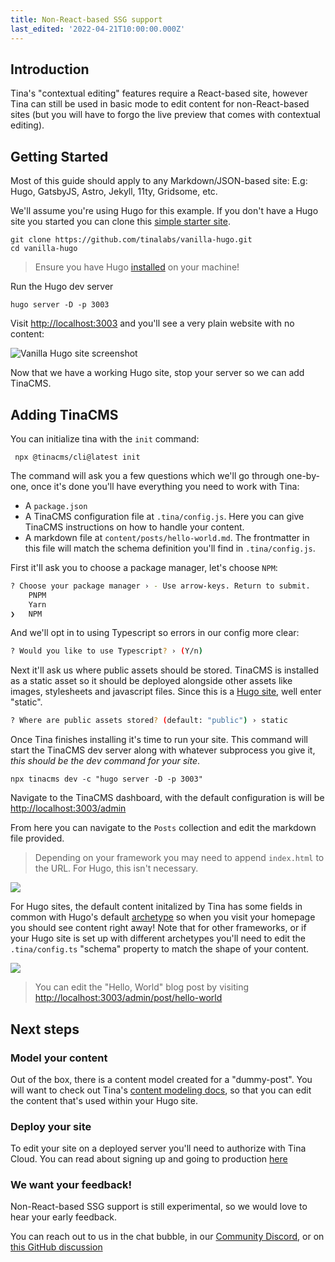 ```yaml
---
title: Non-React-based SSG support
last_edited: '2022-04-21T10:00:00.000Z'
---
```


## Introduction

Tina's "contextual editing" features require a React-based site, however Tina can still be used in basic mode to edit content for non-React-based sites (but you will have to forgo the live preview that comes with contextual editing).

## Getting Started

Most of this guide should apply to any Markdown/JSON-based site: E.g: Hugo, GatsbyJS, Astro, Jekyll, 11ty, Gridsome, etc.

We'll assume you're using Hugo for this example. If you don't have a Hugo site you started you can clone this [simple starter site](https://github.com/tinalabs/vanilla-hugo).

```bash,copy
git clone https://github.com/tinalabs/vanilla-hugo.git
cd vanilla-hugo
```

> Ensure you have Hugo [installed](https://gohugo.io/getting-started/installing/) on your machine!

Run the Hugo dev server

```bash,copy
hugo server -D -p 3003
```

Visit [http://localhost:3003](http://localhost:3003) and you'll see a very plain website with no content:

![Vanilla Hugo site screenshot](/img/hugo-screenshot.png)

Now that we have a working Hugo site, stop your server so we can add TinaCMS.

## Adding TinaCMS

You can initialize tina with the `init` command:

```bash,copy
 npx @tinacms/cli@latest init
```

The command will ask you a few questions which we'll go through one-by-one, once it's done you'll have everything you need to work with Tina:

- A `package.json`
- A TinaCMS configuration file at `.tina/config.js`. Here you can give TinaCMS instructions on how to handle your content.
- A markdown file at `content/posts/hello-world.md`. The frontmatter in this file will match the schema definition you'll find in `.tina/config.js`.

First it'll ask you to choose a package manager, let's choose `NPM`:

```bash
? Choose your package manager › - Use arrow-keys. Return to submit.
    PNPM
    Yarn
❯   NPM
```

And we'll opt in to using Typescript so errors in our config more clear:

```bash
? Would you like to use Typescript? › (Y/n)
```

Next it'll ask us where public assets should be stored. TinaCMS is installed as a static asset so it should be
deployed alongside other assets like images, stylesheets and javascript files. Since this is a [Hugo site](https://gohugo.io/content-management/static-files/), well enter "static".

```bash
? Where are public assets stored? (default: "public") › static
```

Once Tina finishes installing it's time to run your site. This command will start the TinaCMS dev server along with whatever
subprocess you give it, _this should be the dev command for your site_.

```bash,copy
npx tinacms dev -c "hugo server -D -p 3003"
```

Navigate to the TinaCMS dashboard, with the default configuration is will be [http://localhost:3003/admin](http://localhost:3003/admin)

From here you can navigate to the `Posts` collection and edit the markdown file provided.

> Depending on your framework you may need to append `index.html` to the URL. For Hugo, this isn't necessary.

![](/img/hugo-tina-admin-screenshot.png)

For Hugo sites, the default content initalized by Tina has some fields in common with Hugo's default [archetype](https://gohugo.io/content-management/archetypes/#readout)
so when you visit your homepage you should see content right away! Note that for other frameworks, or if your Hugo site is set up with different archetypes you'll need to
edit the `.tina/config.ts` "schema" property to match the shape of your content.

![](/img/hugo-tina-screenshot.png)

> You can edit the "Hello, World" blog post by visiting [http://localhost:3003/admin/post/hello-world](http://localhost:3003/admin/post/hello-world)

## Next steps

### Model your content

Out of the box, there is a content model created for a "dummy-post". You will want to check out Tina's [content modeling docs](/docs/schema/), so that you can edit the content that's used within your Hugo site.

### Deploy your site

To edit your site on a deployed server you'll need to authorize with Tina Cloud. You can read about signing up and going to production [here](/docs/tina-cloud/)

### We want your feedback!

Non-React-based SSG support is still experimental, so we would love to hear your early feedback.

You can reach out to us in the chat bubble, in our [Community Discord](https://discord.com/invite/zumN63Ybpf), or on [this GitHub discussion](https://github.com/tinacms/tinacms/discussions/2215)

